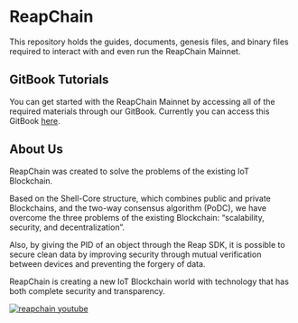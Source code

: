 # ReapChain

This repository holds the guides, documents, genesis files, and binary files required to interact with and even run the ReapChain Mainnet.

## GitBook Tutorials

You can get started with the ReapChain Mainnet by accessing all of the required materials through our GitBook. Currently you can access this GitBook [here](https://reapchain.gitbook.io/reapchain-mainnet).

## About Us

ReapChain was created to solve the problems of the existing IoT Blockchain.

Based on the Shell-Core structure, which combines public and private Blockchains, and the two-way consensus algorithm (PoDC), we have overcome the three problems of the existing Blockchain: “scalability, security, and decentralization”.

Also, by giving the PID of an object through the Reap SDK, it is possible to secure clean data by improving security through mutual verification between devices and preventing the forgery of data.

ReapChain is creating a new IoT Blockchain world with technology that has both complete security and transparency.

[![reapchain youtube](https://img.youtube.com/vi/0VdbTC2w5D8/sddefault.jpg)](https://www.youtube.com/watch?v=0VdbTC2w5D8)
